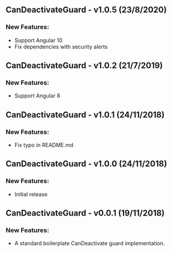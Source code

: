 ## CanDeactivateGuard - v1.0.5 (23/8/2020)

### New Features:

* Support Angular 10
* Fix dependencies with security alerts

## CanDeactivateGuard - v1.0.2 (21/7/2019)

### New Features:

* Support Angular 8

## CanDeactivateGuard - v1.0.1 (24/11/2018)

### New Features:

* Fix typo in README.md

## CanDeactivateGuard - v1.0.0 (24/11/2018)

### New Features:

* Initial release

## CanDeactivateGuard - v0.0.1 (19/11/2018)

### New Features:

* A standard boilerplate CanDeactivate guard implementation.

